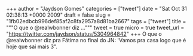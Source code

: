 
+++
author = "Jaydson Gomes"
categories = ["tweet"]
date = "Sat Oct 31 02:38:13 +0000 2009"
draft = false
slug = "1fb02edbcb996def85af2c8fa2957a8d81ba2667"
tags = ["tweet"]
title = """O que o @realwbonner diz ..."""
tweet = true
micro = true
tweet_url = "https://twitter.com/jaydson/status/5304964842"
+++
O que o @realwbonner diz pra Fátima no final do JN: 'Vamos pra casa logo que é hoje que sai mais 3".
